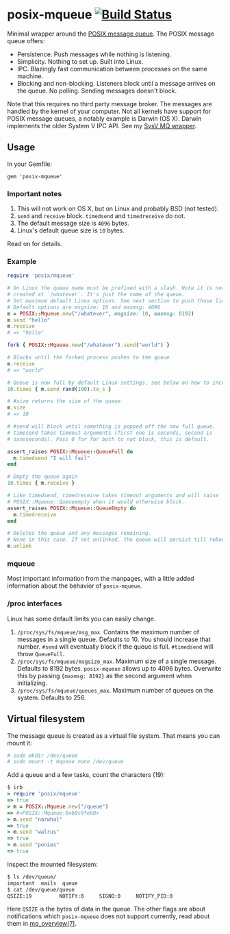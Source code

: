 # posix-mqueue [![Build Status](https://travis-ci.org/Sirupsen/posix-mqueue.png?branch=master)](https://travis-ci.org/Sirupsen/posix-mqueue)

Minimal wrapper around the [POSIX message queue](pmq). The POSIX message queue
offers:

* Persistence. Push messages while nothing is listening.
* Simplicity. Nothing to set up. Built into Linux.
* IPC. Blazingly fast communication between processes on the same machine.
* Blocking and non-blocking. Listeners block until a message arrives on the
  queue. No polling. Sending messages doesn't block.


Note that this requires no third party message broker. The messages are handled
by the kernel of your computer. Not all kernels have support for POSIX message
queues, a notably example is Darwin (OS X). Darwin implements the older System V
IPC API. See my [SysV MQ wrapper](https://github.com/Sirupsen/sysvmq).

## Usage

In your Gemfile:

`gem 'posix-mqueue'`

### Important notes

1. This will not work on OS X, but on Linux and probably BSD (not tested).
2. `send` and `receive` block. `timedsend` and `timedreceive` do not.
3. The default message size is `4096` bytes.
4. Linux's default queue size is `10` bytes.

Read on for details.

### Example

```ruby
require 'posix/mqueue'

# On Linux the queue name must be prefixed with a slash. Note it is not a file
# created at `/whatever`. It's just the name of the queue.
# Set maximum default Linux options. See next section to push those limits.
# Default options are msgsize: 10 and maxmsg: 4096
m = POSIX::Mqueue.new("/whatever", msgsize: 10, maxmsg: 8192)
m.send "hello"
m.receive
# => "hello"

fork { POSIX::Mqueue.new("/whatever").send("world") }

# Blocks until the forked process pushes to the queue
m.receive
# => "world"

# Queue is now full by default Linux settings, see below on how to increase it.
10.times { m.send rand(100).to_s }

# #size returns the size of the queue
m.size
# => 10

# #send will block until something is popped off the now full queue.
# timesend takes timeout arguments (first one is seconds, second is
# nanoseconds). Pass 0 for for both to not block, this is default.

assert_raises POSIX::Mqueue::QueueFull do
  m.timedsend "I will fail"
end

# Empty the queue again
10.times { m.receive }

# Like timedsend, timedreceive takes timeout arguments and will raise
# POSIX::Mqueue::Queueempty when it would otherwise block.
assert_raises POSIX::Mqueue::QueueEmpty do
  m.timedreceive
end

# Deletes the queue and any messages remaining.
# None in this case. If not unlinked, the queue will persist till reboot.
m.unlink

```

### mqueue

Most important information from the manpages, with a little added information
about the behavior of `posix-mqueue`.

### /proc interfaces

Linux has some default limits you can easily change.

1. `/proc/sys/fs/mqueue/msg_max`. Contains the maximum number of messages in a
   single queue. Defaults to 10. You should increase that number. `#send` will
   eventually block if the queue is full. `#timedsend` will throw `QueueFull`.
2. `/proc/sys/fs/mqueue/msgsize_max`. Maximum size of a single message. Defaults
   to 8192 bytes. `posix-mqueue` allows up to 4096 bytes. Overwrite this by
   passing `{maxmsg: 8192}` as the second argument when initializing.
3. `/proc/sys/fs/mqueue/queues_max`. Maximum number of queues on the system.
   Defaults to 256.

## Virtual filesystem

The message queue is created as a virtual file system. That means you can mount
it:

```bash
# sudo mkdir /dev/queue
# sudo mount -t mqueue none /dev/queue
```

Add a queue and a few tasks, count the characters (19):

```ruby
$ irb
> require 'posix/mqueue'
=> true
> m = POSIX::Mqueue.new("/queue")
=> #<POSIX::Mqueue:0xb8c9fe88>
> m.send "narwhal"
=> true
> m.send "walrus"
=> true
> m.send "ponies"
=> true
```

Inspect the mounted filesystem:

```bash
$ ls /dev/queue/
important  mails  queue
$ cat /dev/queue/queue
QSIZE:19         NOTIFY:0     SIGNO:0     NOTIFY_PID:0
```

Here `QSIZE` is the bytes of data in the queue. The other flags are about
notifications which `posix-mqueue` does not support currently, read about them
in [mq_overview(7)][pmq].

[pmq]: http://man7.org/linux/man-pages/man7/mq_overview.7.html
